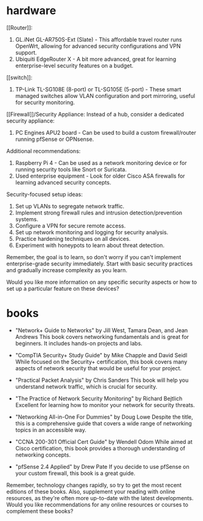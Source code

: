 # hardware
[[Router]]:

1. GL.iNet GL-AR750S-Ext (Slate) - This affordable travel router runs OpenWrt, allowing for advanced security configurations and VPN support.
2. Ubiquiti EdgeRouter X - A bit more advanced, great for learning enterprise-level security features on a budget.

[[switch]]:

1. TP-Link TL-SG108E (8-port) or TL-SG105E (5-port) - These smart managed switches allow VLAN configuration and port mirroring, useful for security monitoring.

[[Firewall]]/Security Appliance: Instead of a hub, consider a dedicated security appliance:

1. PC Engines APU2 board - Can be used to build a custom firewall/router running pfSense or OPNsense.

Additional recommendations:

1. Raspberry Pi 4 - Can be used as a network monitoring device or for running security tools like Snort or Suricata.
2. Used enterprise equipment - Look for older Cisco ASA firewalls for learning advanced security concepts.

Security-focused setup ideas:

1. Set up VLANs to segregate network traffic.
2. Implement strong firewall rules and intrusion detection/prevention systems.
3. Configure a VPN for secure remote access.
4. Set up network monitoring and logging for security analysis.
5. Practice hardening techniques on all devices.
6. Experiment with honeypots to learn about threat detection.

Remember, the goal is to learn, so don't worry if you can't implement enterprise-grade security immediately. Start with basic security practices and gradually increase complexity as you learn.

Would you like more information on any specific security aspects or how to set up a particular feature on these devices?
# books
- "Network+ Guide to Networks" by Jill West, Tamara Dean, and Jean Andrews This book covers networking fundamentals and is great for beginners. It includes hands-on projects and labs.

- "CompTIA Security+ Study Guide" by Mike Chapple and David Seidl While focused on the Security+ certification, this book covers many aspects of network security that would be useful for your project.

- "Practical Packet Analysis" by Chris Sanders
This book will help you understand network traffic, which is crucial for security.

- "The Practice of Network Security Monitoring" by Richard Bejtlich Excellent for learning how to monitor your network for security threats.

- "Networking All-in-One For Dummies" by Doug Lowe Despite the title, this is a comprehensive guide that covers a wide range of networking topics in an accessible way.

- "CCNA 200-301 Official Cert Guide" by Wendell Odom While aimed at Cisco certification, this book provides a thorough understanding of networking concepts.

- "pfSense 2.4 Applied" by Drew Pate
If you decide to use pfSense on your custom firewall, this book is a great guide.

Remember, technology changes rapidly, so try to get the most recent editions of these books. Also, supplement your reading with online resources, as they're often more up-to-date with the latest developments.
Would you like recommendations for any online resources or courses to complement these books?

